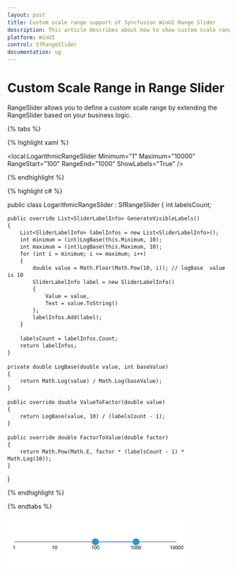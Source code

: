 ```yaml
---
layout: post
title: Custom scale range support of Syncfusion WinUI Range Slider
description: This article describes about how to show custom scale range for Syncfusion range slider control in WinUi platform.
platform: WinUI
control: SfRangeSlider
documentation: ug
---
```


# Custom Scale Range in Range Slider

RangeSlider allows you to define a custom scale range by extending the RangeSlider based on your business logic.

{% tabs %}

{% highlight xaml %}

<local:LogarithmicRangeSlider Minimum="1"
                              Maximum="10000"
                              RangeStart="100"
                              RangeEnd="1000"
                              ShowLabels="True" />

{% endhighlight %}

{% highlight c# %}

public class LogarithmicRangeSlider : SfRangeSlider
{
    int labelsCount;

    public override List<SliderLabelInfo> GenerateVisibleLabels()
    {
        List<SliderLabelInfo> labelInfos = new List<SliderLabelInfo>();
        int minimum = (int)LogBase(this.Minimum, 10);
        int maximum = (int)LogBase(this.Maximum, 10);
        for (int i = minimum; i <= maximum; i++)
        {
            double value = Math.Floor(Math.Pow(10, i)); // logBase  value is 10
            SliderLabelInfo label = new SliderLabelInfo()
            {
                Value = value,
                Text = value.ToString()
            };
            labelInfos.Add(label);
        }

        labelsCount = labelInfos.Count;
        return labelInfos;
    }

    private double LogBase(double value, int baseValue)
    {
        return Math.Log(value) / Math.Log(baseValue);
    }

    public override double ValueToFactor(double value)
    {
        return LogBase(value, 10) / (labelsCount - 1);
    }

    public override double FactorToValue(double factor)
    {
        return Math.Pow(Math.E, factor * (labelsCount - 1) * Math.Log(10));
    }
}

{% endhighlight %}

{% endtabs %}

![Range slider with custom range](images/custom-range/slider-customrange.png)